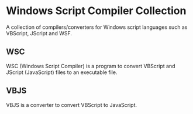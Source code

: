 # Windows Script Compiler Collection
A collection of compilers/converters for Windows script languages such as VBScript, JScript and WSF.

## WSC
WSC (Windows Script Compiler) is a program to convert VBScript and JScript (JavaScript) files to an executable file.

## VBJS
VBJS is a converter to convert VBScript to JavaScript.
